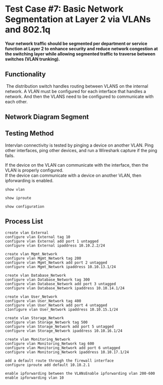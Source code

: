 # Test Case #7: Basic Network Segmentation at Layer 2 via VLANs and 802.1q 

#### Your network traffic should be segmented per department or service function at Layer 2 to enhance security and reduce network congestion at the switching layer while allowing segmented traffic to traverse between switches (VLAN trunking).  


## Functionality
 The distribution switch handles routing between VLANS on the internal network. A VLAN must be configured for each interface that handles a network. And then the VLANS need to be configured to communicate with each other.  

## Network Diagram Segment

## Testing Method
Intervlan connectivity is tested by pinging a device on another VLAN. Ping other interfaces, ping other devices, and run a Wireshark capture if the ping fails.  

If the device on the VLAN can communicate with the interface, then the VLAN is properly configured.  
If the device can communicate with a device on another VLAN, then ipforwarding is enabled.  

`show vlan`  

`show iproute`  

`show configuration`  

## Process List
`create vlan External`  
`configure vlan External tag 10`  
`configure vlan External add port 1 untagged`  
`configure vlan External ipaddress 10.10.2.2/24`  

`create vlan Mgmt_Network`  
`configure vlan Mgmt_Network tag 200`  
`configure vlan Mgmt_Network add port 2 untagged`  
`configure vlan Mgmt_Network ipaddress 10.10.13.1/24`  

`create vlan Database_Network`  
`configure vlan Database_Network tag 300`  
`configure vlan Database_Network add port 3 untagged`  
`configure vlan Database_Network ipaddress 10.10.14.1/24`  

`create vlan User_Network`  
`configure vlan User_Network tag 400`  
`configure vlan User_Network add port 4 untagged`  
`c1onfigure vlan User_Network ipaddress 10.10.15.1/24`  

`create vlan Storage_Network`  
`configure vlan Storage_Network tag 500`  
`configure vlan Storage_Network add port 5 untagged`  
`configure vlan Storage_Network ipaddress 10.10.16.1/24`  

`create vlan Monitoring_Network`  
`configure vlan Monitoring_Network tag 600`  
`configure vlan Monitoring_Network add port 6 untagged`  
`configure vlan Monitoring_Network ipaddress 10.10.17.1/24`  

`add a default route through the firewall interface`  
`configure iproute add default 10.10.2.1`  

`enable ipforwarding between the VLANsEnable ipforwarding vlan 200-600`  
`enable ipforwarding vlan 10`  

